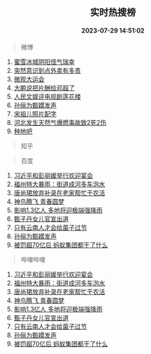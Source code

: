 <div align="center"><h2>实时热搜榜</h2><h4>2023-07-29 14:51:02</h4></div>

> 微博  

1. [蜜雪冰城阴阳怪气瑞幸](https://s.weibo.com/weibo?q=%23%E8%9C%9C%E9%9B%AA%E5%86%B0%E5%9F%8E%E9%98%B4%E9%98%B3%E6%80%AA%E6%B0%94%E7%91%9E%E5%B9%B8%23&t=31&band_rank=1&Refer=top)<br />
2. [突然意识到点外卖有多贵](https://s.weibo.com/weibo?q=%23%E7%AA%81%E7%84%B6%E6%84%8F%E8%AF%86%E5%88%B0%E7%82%B9%E5%A4%96%E5%8D%96%E6%9C%89%E5%A4%9A%E8%B4%B5%23&t=31&band_rank=2&Refer=top)<br />
3. [微观大运会](https://s.weibo.com/weibo?q=%23%E5%BE%AE%E8%A7%82%E5%A4%A7%E8%BF%90%E4%BC%9A%23&t=31&band_rank=3&Refer=top)<br />
4. [大鹏说把片酬给邓超了](https://s.weibo.com/weibo?q=%23%E5%A4%A7%E9%B9%8F%E8%AF%B4%E6%8A%8A%E7%89%87%E9%85%AC%E7%BB%99%E9%82%93%E8%B6%85%E4%BA%86%23&t=31&band_rank=4&Refer=top)<br />
5. [人民文娱评电视剧莲花楼](https://s.weibo.com/weibo?q=%23%E4%BA%BA%E6%B0%91%E6%96%87%E5%A8%B1%E8%AF%84%E7%94%B5%E8%A7%86%E5%89%A7%E8%8E%B2%E8%8A%B1%E6%A5%BC%23&t=31&band_rank=5&Refer=top)<br />
6. [孙俪为甄嬛发声](https://s.weibo.com/weibo?q=%23%E5%AD%99%E4%BF%AA%E4%B8%BA%E7%94%84%E5%AC%9B%E5%8F%91%E5%A3%B0%23&t=31&band_rank=6&Refer=top)<br />
7. [宋祖儿照片配字](https://s.weibo.com/weibo?q=%23%E5%AE%8B%E7%A5%96%E5%84%BF%E7%85%A7%E7%89%87%E9%85%8D%E5%AD%97%23&t=31&band_rank=7&Refer=top)<br />
8. [河北发生天然气爆燃事故致2死2伤](https://s.weibo.com/weibo?q=%23%E6%B2%B3%E5%8C%97%E5%8F%91%E7%94%9F%E5%A4%A9%E7%84%B6%E6%B0%94%E7%88%86%E7%87%83%E4%BA%8B%E6%95%85%E8%87%B42%E6%AD%BB2%E4%BC%A4%23&t=31&band_rank=8&Refer=top)<br />
9. [种地吧](https://s.weibo.com/weibo?q=%E7%A7%8D%E5%9C%B0%E5%90%A7&t=31&band_rank=9&Refer=top)<br />

> 知乎  


> 百度  

1. [习近平和彭丽媛举行欢迎宴会](https://www.baidu.com/s?wd=%E4%B9%A0%E8%BF%91%E5%B9%B3%E5%92%8C%E5%BD%AD%E4%B8%BD%E5%AA%9B%E4%B8%BE%E8%A1%8C%E6%AC%A2%E8%BF%8E%E5%AE%B4%E4%BC%9A&sa=fyb_news&rsv_dl=fyb_news)<br />
2. [福州特大暴雨：街道成河多车泡水](https://www.baidu.com/s?wd=%E7%A6%8F%E5%B7%9E%E7%89%B9%E5%A4%A7%E6%9A%B4%E9%9B%A8%EF%BC%9A%E8%A1%97%E9%81%93%E6%88%90%E6%B2%B3%E5%A4%9A%E8%BD%A6%E6%B3%A1%E6%B0%B4&sa=fyb_news&rsv_dl=fyb_news)<br />
3. [唐尚珺放弃补录在老家帮忙干农活](https://www.baidu.com/s?wd=%E5%94%90%E5%B0%9A%E7%8F%BA%E6%94%BE%E5%BC%83%E8%A1%A5%E5%BD%95%E5%9C%A8%E8%80%81%E5%AE%B6%E5%B8%AE%E5%BF%99%E5%B9%B2%E5%86%9C%E6%B4%BB&sa=fyb_news&rsv_dl=fyb_news)<br />
4. [神鸟腾飞 青春圆梦](https://www.baidu.com/s?wd=%E7%A5%9E%E9%B8%9F%E8%85%BE%E9%A3%9E+%E9%9D%92%E6%98%A5%E5%9C%86%E6%A2%A6&sa=fyb_news&rsv_dl=fyb_news)<br />
5. [影响1.3亿人 多地将迎极端强降雨](https://www.baidu.com/s?wd=%E5%BD%B1%E5%93%8D1.3%E4%BA%BF%E4%BA%BA+%E5%A4%9A%E5%9C%B0%E5%B0%86%E8%BF%8E%E6%9E%81%E7%AB%AF%E5%BC%BA%E9%99%8D%E9%9B%A8&sa=fyb_news&rsv_dl=fyb_news)<br />
6. [甄子丹女儿官宣出道](https://www.baidu.com/s?wd=%E7%94%84%E5%AD%90%E4%B8%B9%E5%A5%B3%E5%84%BF%E5%AE%98%E5%AE%A3%E5%87%BA%E9%81%93&sa=fyb_news&rsv_dl=fyb_news)<br />
7. [只有云南人才会给菌子过节](https://www.baidu.com/s?wd=%E5%8F%AA%E6%9C%89%E4%BA%91%E5%8D%97%E4%BA%BA%E6%89%8D%E4%BC%9A%E7%BB%99%E8%8F%8C%E5%AD%90%E8%BF%87%E8%8A%82&sa=fyb_news&rsv_dl=fyb_news)<br />
8. [孙俪为甄嬛发声](https://www.baidu.com/s?wd=%E5%AD%99%E4%BF%AA%E4%B8%BA%E7%94%84%E5%AC%9B%E5%8F%91%E5%A3%B0&sa=fyb_news&rsv_dl=fyb_news)<br />
9. [被罚超70亿后 蚂蚁集团都干了什么](https://www.baidu.com/s?wd=%E8%A2%AB%E7%BD%9A%E8%B6%8570%E4%BA%BF%E5%90%8E+%E8%9A%82%E8%9A%81%E9%9B%86%E5%9B%A2%E9%83%BD%E5%B9%B2%E4%BA%86%E4%BB%80%E4%B9%88&sa=fyb_news&rsv_dl=fyb_news)<br />

> 哔哩哔哩  

1. [习近平和彭丽媛举行欢迎宴会](https://www.baidu.com/s?wd=%E4%B9%A0%E8%BF%91%E5%B9%B3%E5%92%8C%E5%BD%AD%E4%B8%BD%E5%AA%9B%E4%B8%BE%E8%A1%8C%E6%AC%A2%E8%BF%8E%E5%AE%B4%E4%BC%9A&sa=fyb_news&rsv_dl=fyb_news)<br />
2. [福州特大暴雨：街道成河多车泡水](https://www.baidu.com/s?wd=%E7%A6%8F%E5%B7%9E%E7%89%B9%E5%A4%A7%E6%9A%B4%E9%9B%A8%EF%BC%9A%E8%A1%97%E9%81%93%E6%88%90%E6%B2%B3%E5%A4%9A%E8%BD%A6%E6%B3%A1%E6%B0%B4&sa=fyb_news&rsv_dl=fyb_news)<br />
3. [唐尚珺放弃补录在老家帮忙干农活](https://www.baidu.com/s?wd=%E5%94%90%E5%B0%9A%E7%8F%BA%E6%94%BE%E5%BC%83%E8%A1%A5%E5%BD%95%E5%9C%A8%E8%80%81%E5%AE%B6%E5%B8%AE%E5%BF%99%E5%B9%B2%E5%86%9C%E6%B4%BB&sa=fyb_news&rsv_dl=fyb_news)<br />
4. [神鸟腾飞 青春圆梦](https://www.baidu.com/s?wd=%E7%A5%9E%E9%B8%9F%E8%85%BE%E9%A3%9E+%E9%9D%92%E6%98%A5%E5%9C%86%E6%A2%A6&sa=fyb_news&rsv_dl=fyb_news)<br />
5. [影响1.3亿人 多地将迎极端强降雨](https://www.baidu.com/s?wd=%E5%BD%B1%E5%93%8D1.3%E4%BA%BF%E4%BA%BA+%E5%A4%9A%E5%9C%B0%E5%B0%86%E8%BF%8E%E6%9E%81%E7%AB%AF%E5%BC%BA%E9%99%8D%E9%9B%A8&sa=fyb_news&rsv_dl=fyb_news)<br />
6. [甄子丹女儿官宣出道](https://www.baidu.com/s?wd=%E7%94%84%E5%AD%90%E4%B8%B9%E5%A5%B3%E5%84%BF%E5%AE%98%E5%AE%A3%E5%87%BA%E9%81%93&sa=fyb_news&rsv_dl=fyb_news)<br />
7. [只有云南人才会给菌子过节](https://www.baidu.com/s?wd=%E5%8F%AA%E6%9C%89%E4%BA%91%E5%8D%97%E4%BA%BA%E6%89%8D%E4%BC%9A%E7%BB%99%E8%8F%8C%E5%AD%90%E8%BF%87%E8%8A%82&sa=fyb_news&rsv_dl=fyb_news)<br />
8. [孙俪为甄嬛发声](https://www.baidu.com/s?wd=%E5%AD%99%E4%BF%AA%E4%B8%BA%E7%94%84%E5%AC%9B%E5%8F%91%E5%A3%B0&sa=fyb_news&rsv_dl=fyb_news)<br />
9. [被罚超70亿后 蚂蚁集团都干了什么](https://www.baidu.com/s?wd=%E8%A2%AB%E7%BD%9A%E8%B6%8570%E4%BA%BF%E5%90%8E+%E8%9A%82%E8%9A%81%E9%9B%86%E5%9B%A2%E9%83%BD%E5%B9%B2%E4%BA%86%E4%BB%80%E4%B9%88&sa=fyb_news&rsv_dl=fyb_news)<br />
